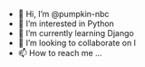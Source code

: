 - 👋 Hi, I’m @pumpkin-nbc
- 👀 I’m interested in Python
- 🌱 I’m currently learning Django
- 💞️ I’m looking to collaborate on I
- 📫 How to reach me ...

<!---
pumpkin-nbc/pumpkin-nbc is a ✨ special ✨ repository because its `README.md` (this file) appears on your GitHub profile.
You can click the Preview link to take a look at your changes.
--->
